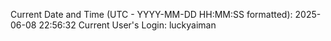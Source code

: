 Current Date and Time (UTC - YYYY-MM-DD HH:MM:SS formatted): 2025-06-08 22:56:32
Current User's Login: luckyaiman
